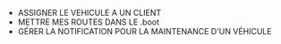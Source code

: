 - ASSIGNER LE VEHICULE A UN CLIENT
- METTRE MES ROUTES DANS LE .boot
- GÉRER LA NOTIFICATION POUR LA MAINTENANCE D'UN VÉHICULE